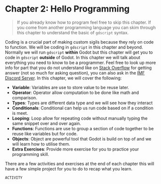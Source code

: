 # Chapter 2: Hello Programming

> If you already know how to program feel free to skip this chapter. If you come from another programming language you can skim through this chapter to understand the basic of `gdscript` syntax.

Coding is a crucial part of making custom sigils because they rely on code to function. We will be coding in `gdscript` in this chapter and beyond. Normally we will run `gdscript` **within** Godot but this chapter will get you to code in `gdscript` **outside** of Godot. In this chapter we will talk about everything you need to know to be a programmer. Feel free to look up more info for part that you do not understand like on [Stack Overflow](https://stackoverflow.com) for getting answer (not so much for asking question), you can also ask in the [IMF Discord Server](https://discord.gg/wXS2FpJpCt). In this chapter, we will cover the following:

-   **Variable**: Variables are use to store value to be reuse later.
-   **Operator**: Operator allow computation to be done like math and comparison.
-   **Types**: Types are different data type and we will see how they interact
-   **Conditionals**: Conditional can help us run code based on if a condition is meet.
-   **Looping**: Loop allow for repeating code without manually typing the same snippet over and over again.
-   **Functions**: Functions are use to group a section of code together to be reuse like variables but for code.
-   **Objects**: Object are powerful tool that Godot is build on top of and we will learn how to utilise them.
-   **Extra Exercises**: Provide more exercise for you to practice your programming skill.

There are a few activities and exercises at the end of each chapter this will have a few simple project for you to do to recap what you learn.

```admonish act
ACTIVITY
```
